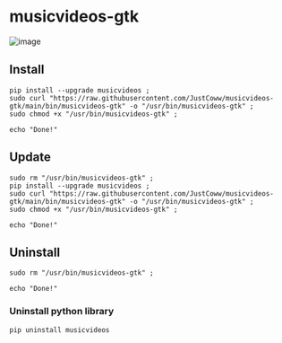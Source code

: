 # musicvideos-gtk

![image](https://user-images.githubusercontent.com/68345611/169414982-e716c322-4de6-4149-ac8d-1eb697ebb4be.png)


## Install
```shell
pip install --upgrade musicvideos ;
sudo curl "https://raw.githubusercontent.com/JustCoww/musicvideos-gtk/main/bin/musicvideos-gtk" -o "/usr/bin/musicvideos-gtk" ;
sudo chmod +x "/usr/bin/musicvideos-gtk" ;

echo "Done!"
```

## Update
```shell
sudo rm "/usr/bin/musicvideos-gtk" ;
pip install --upgrade musicvideos ;
sudo curl "https://raw.githubusercontent.com/JustCoww/musicvideos-gtk/main/bin/musicvideos-gtk" -o "/usr/bin/musicvideos-gtk" ;
sudo chmod +x "/usr/bin/musicvideos-gtk" ;

echo "Done!"
```

## Uninstall
```shell
sudo rm "/usr/bin/musicvideos-gtk" ;

echo "Done!"
```
### Uninstall python library
```shell
pip uninstall musicvideos
```
